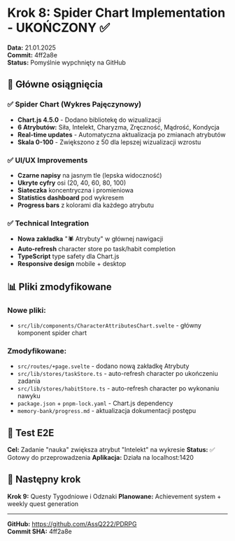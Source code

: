 # Krok 8: Spider Chart Implementation - UKOŃCZONY ✅

**Data:** 21.01.2025  
**Commit:** 4ff2a8e  
**Status:** Pomyślnie wypchnięty na GitHub

## 🎯 Główne osiągnięcia

### ✅ Spider Chart (Wykres Pajęczynowy)
- **Chart.js 4.5.0** - Dodano bibliotekę do wizualizacji
- **6 Atrybutów:** Siła, Intelekt, Charyzma, Zręczność, Mądrość, Kondycja
- **Real-time updates** - Automatyczna aktualizacja po zmianach atrybutów
- **Skala 0-100** - Zwiększono z 50 dla lepszej wizualizacji wzrostu

### ✅ UI/UX Improvements
- **Czarne napisy** na jasnym tle (lepska widoczność)
- **Ukryte cyfry** osi (20, 40, 60, 80, 100)
- **Siateczka** koncentryczna i promieniowa
- **Statistics dashboard** pod wykresem
- **Progress bars** z kolorami dla każdego atrybutu

### ✅ Technical Integration
- **Nowa zakładka** "🕷️ Atrybuty" w głównej nawigacji
- **Auto-refresh** character store po task/habit completion
- **TypeScript** type safety dla Chart.js
- **Responsive design** mobile + desktop

## 📊 Pliki zmodyfikowane

### Nowe pliki:
- `src/lib/components/CharacterAttributesChart.svelte` - główny komponent spider chart

### Zmodyfikowane:
- `src/routes/+page.svelte` - dodano nową zakładkę Atrybuty
- `src/lib/stores/taskStore.ts` - auto-refresh character po ukończeniu zadania
- `src/lib/stores/habitStore.ts` - auto-refresh character po wykonaniu nawyku
- `package.json` + `pnpm-lock.yaml` - Chart.js dependency
- `memory-bank/progress.md` - aktualizacja dokumentacji postępu

## 🧪 Test E2E
**Cel:** Zadanie "nauka" zwiększa atrybut "Intelekt" na wykresie
**Status:** ✅ Gotowy do przeprowadzenia
**Aplikacja:** Działa na localhost:1420

## 🚀 Następny krok
**Krok 9:** Questy Tygodniowe i Odznaki
**Planowane:** Achievement system + weekly quest generation

---
**GitHub:** https://github.com/AssQ222/PDRPG  
**Commit SHA:** 4ff2a8e 